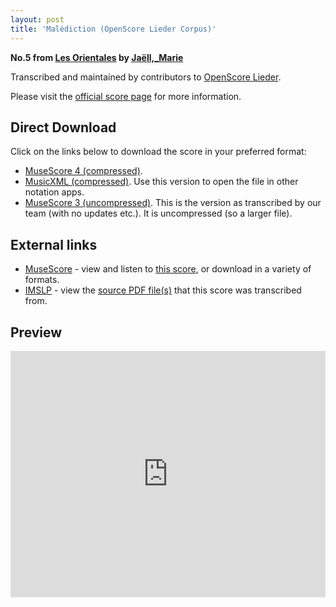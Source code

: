 ```yaml
---
layout: post
title: 'Malédiction (OpenScore Lieder Corpus)'
---
```


__No.5 from [Les Orientales](https://fourscoreandmore.org/openscore/lieder/Ja%C3%ABll,_Marie/Les_Orientales/) by [Jaëll,_Marie](https://fourscoreandmore.org/openscore/lieder/Ja%C3%ABll,_Marie)__

Transcribed and maintained by contributors to [OpenScore Lieder].

Please visit the [official score page] for more information.

[official score page]: https://musescore.com/openscore-lieder-corpus/scores/6217488
[OpenScore Lieder]: https://musescore.com/openscore-lieder-corpus

## Direct Download

Click on the links below to download the score in your preferred format:
- [MuseScore 4 (compressed)](https://fourscoreandmore.org/openscore/lieder/Ja%C3%ABll,_Marie/Les_Orientales/5_Mal%C3%A9diction.mscz).
- [MusicXML (compressed)](https://fourscoreandmore.org/openscore/lieder/Ja%C3%ABll,_Marie/Les_Orientales/5_Mal%C3%A9diction.mxl). Use this version to open the file in other notation apps.
- [MuseScore 3 (uncompressed)](https://raw.githubusercontent.com/OpenScore/Lieder/refs/heads/main/scores/Ja%C3%ABll,_Marie/Les_Orientales/5_Mal%C3%A9diction/lc6217488.mscx). This is the version as transcribed by our team (with no updates etc.). It is uncompressed (so a larger file).

## External links

- [MuseScore] - view and listen to [this score][MuseScore], or download in a variety of formats.
- [IMSLP] - view the [source PDF file(s)][IMSLP] that this score was transcribed from.

[MuseScore]: https://musescore.com/score/6217488
[IMSLP]: https://imslp.org/wiki/Special:ReverseLookup/632175

## Preview

<iframe width="100%" height="394" src="https://musescore.com/openscore-lieder-corpus/scores/6217488/embed" frameborder="0" allowfullscreen allow="autoplay; fullscreen"></iframe>
